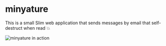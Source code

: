 # minyature

This is a small Slim web application that sends messages by email that self-destruct when read 💥

![minyature in action](https://github.com/atbay1989/minyature/blob/master/minyature.gif "minyature in action")
